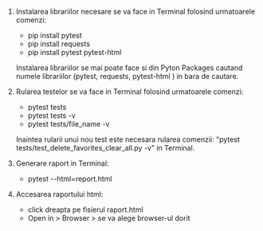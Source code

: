 
1. Instalarea librariilor necesare se va face in Terminal folosind urmatoarele comenzi:
    - pip install pytest
    - pip install requests
    - pip install pytest pytest-html

    Instalarea librariilor se mai poate face si din Pyton Packages
    cautand numele librariilor (pytest, requests, pytest-html ) in bara de cautare.

2. Rularea testelor se va face in Terminal folosind urmatoarele comenzi:
    - pytest tests
    - pytest tests -v
    - pytest tests/file_name -v

   Inaintea rularii unui nou test este necesara rularea comenzii: "pytest tests/test_delete_favorites_clear_all.py -v"
   in Terminal.

3. Generare raport in Terminal:
    - pytest --html=report.html

4. Accesarea raportului html:
    - click dreapta pe fisierul raport.html
    - Open in > Browser > se va alege browser-ul dorit

